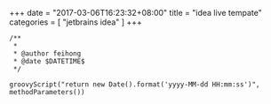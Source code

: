 +++
date = "2017-03-06T16:23:32+08:00"
title = "idea live tempate"
categories = [ "jetbrains idea" ]
+++

```
/**
 * 
 * @author feihong
 * @date $DATETIME$
 */

groovyScript("return new Date().format('yyyy-MM-dd HH:mm:ss')", methodParameters())
```